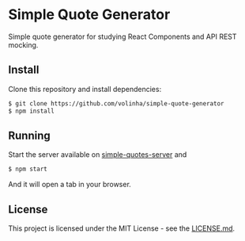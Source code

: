 # Simple Quote Generator

Simple quote generator for studying React Components and API REST mocking.

## Install

Clone this repository and install dependencies:

```bash
$ git clone https://github.com/volinha/simple-quote-generator
$ npm install
```

## Running

Start the server available on [simple-quotes-server](https://github.com/volinha/simple-quotes-server) and

```bash
$ npm start
```

And it will open a tab in your browser.

## License
This project is licensed under the MIT License - see the [LICENSE.md](https://github.com/volinha/simple-quote-generator/blob/f8074485dd6299f550ec6efd16f4bcb9ff7b8e38/LICENSE.md).
